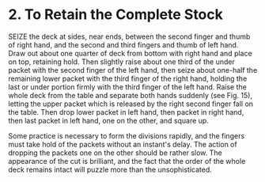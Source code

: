 # 2. To Retain the Complete Stock

SEIZE the deck at sides, near ends, between the second finger and thumb of right hand, and the second and third fingers and thumb of left hand. Draw out about one quarter of deck from bottom with right hand and place on top, retaining hold. Then slightly raise about one third of the under packet with the second finger of the left hand, then seize about one-half the remaining lower packet with the third finger of the right hand, holding the last or under portion firmly with the third finger of the left hand. Raise the whole deck from the table and separate both hands suddenly (see Fig. 15), letting the upper packet which is released by the right second finger fall on the table. Then drop lower packet in left hand, then packet in right hand, then last packet in left hand, one on the other, and square up.

Some practice is necessary to form the divisions rapidly, and the fingers must take hold of the packets without an instant's delay. The action of dropping the packets one on the other should be rather slow. The appearance of the cut is brilliant, and the fact that the order of the whole deck remains intact will puzzle more than the unsophisticated.
